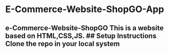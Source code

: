 # E-Commerce-Website-ShopGO-App
## e-Commerce-Website-ShopGO  This is a website based on HTML,CSS,JS.  ## Setup Instructions  Clone the repo in your local system
